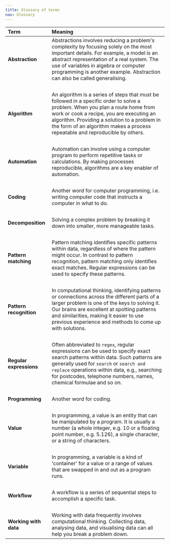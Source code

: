 ```yaml
---
title: Glossary of terms
nav: Glossary
---
```


| **Term** | **Meaning** |
| :--- | :--- |
| **Abstraction** | Abstractions involves reducing a problem's complexity by focusing solely on the most important details. For example, a model is an abstract representation of a real system. The use of variables in algebra or computer programming is another example. Abstraction can also be called generalising. |
| &nbsp; | &nbsp; |
| **Algorithm** | An algorithm is a series of steps that must be followed in a specific order to solve a problem. When you plan a route home from work or cook a recipe, you are executing an algorithm. Providing a solution to a problem in the form of an algorithm makes a process repeatable and reproducible by others. |
| &nbsp; | &nbsp; |
| **Automation** |  Automation can involve using a computer program to perform repetitive tasks or calculations. By making processes reproducible, algorithms are a key enabler of automation. |
| &nbsp; | &nbsp; |
| **Coding** | Another word for computer programming, i.e. writing computer code that instructs a computer in what to do. |
| &nbsp; | &nbsp; |
| **Decomposition** | Solving a complex problem by breaking it down into smaller, more manageable tasks. |
| &nbsp; | &nbsp; |
| **Pattern matching** | Pattern matching identifies specific patterns within data, regardless of where the pattern might occur. In contrast to pattern recognition, pattern matching only identifies exact matches. Regular expressions can be used to specify these patterns. |
| &nbsp; | &nbsp; |
| **Pattern recognition** | In computational thinking, identifying patterns or connections across the different parts of a larger problem is one of the keys to solving it. Our brains are excellent at spotting patterns and similarities, making it easier to use previous experience and methods to come up with solutions.  |
| &nbsp; | &nbsp; |
| **Regular expressions** | Often abbreviated to `regex`, regular expressions can be used to specify exact search patterns within data. Such patterns are generally used for `search` or `search and replace` operations within data, e.g., searching for postcodes, telephone numbers, names, chemical formulae and so on. |
| &nbsp; | &nbsp; |
| **Programming** | Another word for coding. |
| &nbsp; | &nbsp; |
| **Value** | In programming, a value is an entity that can be manipulated by a program. It is usually a number (a whole integer, e.g. 10 or a floating point number, e.g. 5.126), a single character, or a string of characters.  |
| &nbsp; | &nbsp; |
| **Variable** | In programming, a variable is a kind of 'container' for a value or a range of values that are swapped in and out as a program runs. |
| &nbsp; | &nbsp; |
| **Workflow** | A workflow is a series of sequential steps to accomplish a specific task. |
| &nbsp; | &nbsp; |
| **Working with data** | Working with data frequently involves computational thinking. Collecting data, analysing data, and visualising data can all help you break a problem down. |

